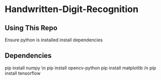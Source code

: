 # Handwritten-Digit-Recognition
## Using This Repo
  Ensure python is installed 
  install dependencies
## Dependencies
  pip install numpy \n
  pip install opencv-python
  pip install matplotlib /n
  pip install tensorflow
